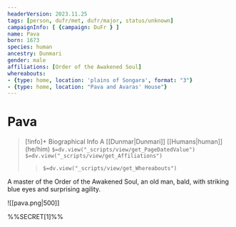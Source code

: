 ```yaml
---
headerVersion: 2023.11.25
tags: [person, dufr/met, dufr/major, status/unknown]
campaignInfo: [ {campaign: DuFr } ]
name: Pava
born: 1673
species: human
ancestry: Dunmari
gender: male
affiliations: [Order of the Awakened Soul]
whereabouts:
- {type: home, location: 'plains of Songara', format: "3"}
- {type: home, location: "Pava and Avaras' House"}
---
```

# Pava
>[!info]+ Biographical Info
> A [[Dunmar|Dunmari]] [[Humans|human]] (he/him)
> `$=dv.view("_scripts/view/get_PageDatedValue")`
> `$=dv.view("_scripts/view/get_Affiliations")`
>> `$=dv.view("_scripts/view/get_Whereabouts")`

A master of the Order of the Awakened Soul, an old man, bald, with striking blue eyes and surprising agility.

![[pava.png|500]]

%%SECRET[1]%%
